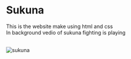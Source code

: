 # Sukuna <br>
This is the website make using html and css <br>
In background vedio of sukuna fighting is playing <br> <br>

![sukuna](https://github.com/user-attachments/assets/6c8bf629-fef8-4bb4-982e-59c2931c0dab)


